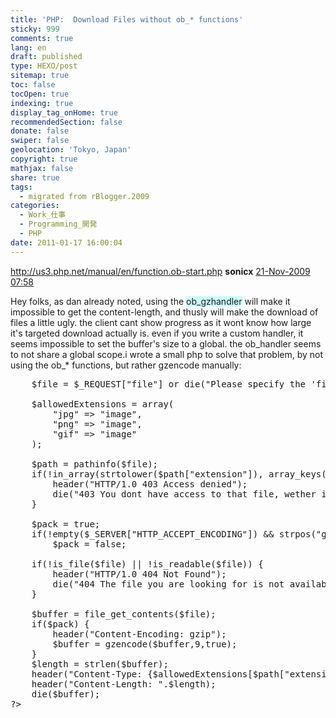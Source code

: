 ```yaml
---
title: 'PHP:  Download Files without ob_* functions'
sticky: 999
comments: true
lang: en
draft: published
type: HEXO/post
sitemap: true
toc: false
tocOpen: true
indexing: true
display_tag_onHome: true
recommendedSection: false
donate: false
swiper: false
geolocation: 'Tokyo, Japan'
copyright: true
mathjax: false
share: true
tags:
  - migrated from rBlogger.2009
categories:
  - Work_仕事
  - Programming_開発
  - PHP
date: 2011-01-17 16:00:04
---
```


 http://us3.php.net/manual/en/function.ob-start.php
<strong class="user">sonicx</strong>
  <a href="http://us3.php.net/manual/en/function.ob-start.php#94741" class="date">21-Nov-2009 07:58</a>

<span class="html">Hey folks, as dan already noted, using the <span style="background-color: rgb(204, 255, 255);">ob_gzhandler</span> will make it impossible to get the content-length, and thusly will make the download of files a little ugly. the client cant show progress as it wont know how large it's targeted download actually is. even if you write a custom handler, it seems impossible to set the buffer's size to a global. the ob_handler seems to not share a global scope.i wrote a small php to solve that problem, by not using the ob_* functions, but rather gzencode manually:</span>


<pre>
    $file = $_REQUEST["file"] or die("Please specify the 'file' parameter.");
   
    $allowedExtensions = array(
        "jpg" => "image",
        "png" => "image",
        "gif" => "image"
    );
   
    $path = pathinfo($file);
    if(!in_array(strtolower($path["extension"]), array_keys($allowedExtensions))) {
        header("HTTP/1.0 403 Access denied");
        die("403 You dont have access to that file, wether it exists or not.");
    }
   
    $pack = true;
    if(!empty($_SERVER["HTTP_ACCEPT_ENCODING"]) && strpos("gzip",$_SERVER["HTTP_ACCEPT_ENCODING"]) === NULL)
        $pack = false;
       
    if(!is_file($file) || !is_readable($file)) {
        header("HTTP/1.0 404 Not Found");
        die("404 The file you are looking for is not available.");
    }
   
    $buffer = file_get_contents($file);
    if($pack) {
        header("Content-Encoding: gzip");
        $buffer = gzencode($buffer,9,true);
    }
    $length = strlen($buffer);
    header("Content-Type: {$allowedExtensions[$path["extension"]]}/{$path["extension"]}");   
    header("Content-Length: ".$length);
    die($buffer);
?>
</pre>